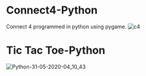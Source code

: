 # Connect4-Python
Connect 4 programmed in python using pygame.
![c4](https://user-images.githubusercontent.com/111578613/185714668-834507bd-1104-41af-a3d8-4c94613f1f9c.jpg)


# Tic Tac Toe-Python
![Python-31-05-2020-04_10_43](https://user-images.githubusercontent.com/111578613/185714929-68cce2ba-6066-49ce-b92d-7d2e05574f1e.png)

